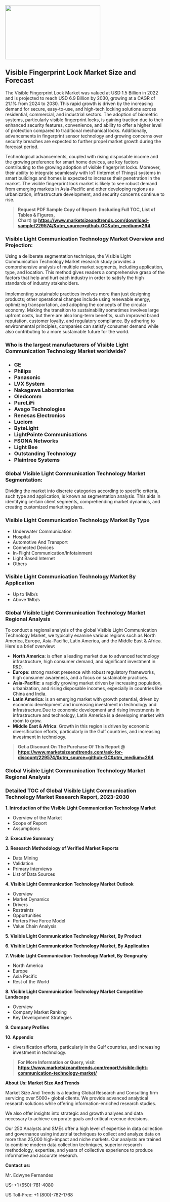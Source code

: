 <p><img class="alignnone size-medium wp-image-20088" src="https://ffe5etoiles.com/wp-content/uploads/2024/12/MST1-300x171.png" alt="" width="300" height="171" /></p><h2>Visible Fingerprint Lock Market Size and Forecast</h2><p>The Visible Fingerprint Lock Market was valued at USD 1.5 Billion in 2022 and is projected to reach USD 6.9 Billion by 2030, growing at a CAGR of 21.1% from 2024 to 2030. This rapid growth is driven by the increasing demand for secure, easy-to-use, and high-tech locking solutions across residential, commercial, and industrial sectors. The adoption of biometric systems, particularly visible fingerprint locks, is gaining traction due to their enhanced security features, convenience, and ability to offer a higher level of protection compared to traditional mechanical locks. Additionally, advancements in fingerprint sensor technology and growing concerns over security breaches are expected to further propel market growth during the forecast period.</p><p>Technological advancements, coupled with rising disposable income and the growing preference for smart home devices, are key factors contributing to the growing adoption of visible fingerprint locks. Moreover, their ability to integrate seamlessly with IoT (Internet of Things) systems in smart buildings and homes is expected to increase their penetration in the market. The visible fingerprint lock market is likely to see robust demand from emerging markets in Asia-Pacific and other developing regions as urbanization, infrastructure development, and security concerns continue to rise.</p></p><blockquote id="" class=""><strong>Request PDF Sample Copy of Report: (Including Full TOC, List of Tables &amp; Figures, Chart)&nbsp;@&nbsp;<strong><a href="https://www.marketsizeandtrends.com/download-sample/229574/&utm_source=github-GC&utm_medium=264" target="_blank">https://www.marketsizeandtrends.com/download-sample/229574/&utm_source=github-GC&utm_medium=264</a></strong></strong></blockquote><h3 id="" class="">Visible Light Communication Technology Market&nbsp;Overview and Projection:</h3><p id="" class="">Using a deliberate segmentation technique, the Visible Light Communication Technology Market research study provides a comprehensive analysis of multiple market segments, including application, type, and location. This method gives readers a comprehensive grasp of the factors that help and hurt each industry in order to satisfy the high standards of industry stakeholders. <br /> <br />Implementing sustainable practices involves more than just designing products; other operational changes include using renewable energy, optimizing transportation, and adopting the concepts of the circular economy. Making the transition to sustainability sometimes involves large upfront costs, but there are also long-term benefits, such improved brand reputation, customer loyalty, and regulatory compliance. By adhering to environmental principles, companies can satisfy consumer demand while also contributing to a more sustainable future for the world.</p><h3 id="" class="">Who is the largest manufacturers of&nbsp;Visible Light Communication Technology Market worldwide?</h3><h3 class=""><p><ul><li>GE </li><li> Philips </li><li> Panasonic </li><li> LVX System </li><li> Nakagawa Laboratories </li><li> Oledcomm </li><li> PureLiFi </li><li> Avago Technologies </li><li> Renesas Electronics </li><li> Luciom </li><li> ByteLight </li><li> LightPointe Communications </li><li> FSONA Networks </li><li> Light Bee </li><li> Outstanding Technology </li><li> Plaintree Systems</li></ul></p></h3><h3 id="" class="">Global&nbsp;Visible Light Communication Technology Market Segmentation:</h3><p id="" class="">Dividing the market into discrete categories according to specific criteria, such type and application, is known as segmentation analysis. This aids in identifying certain client segments, comprehending market dynamics, and creating customized marketing plans.</p><h3 id="" class="">Visible Light Communication Technology Market&nbsp;By Type</h3><p><p><ul><li>Underwater Communication</li><li> Hospital</li><li> Automotive And Transport</li><li> Connected Devices</li><li> In-Flight Communication/Infotainment</li><li> Light Based Internet</li><li> Others</p></li></ul></p></p><h3 id="" class="">Visible Light Communication Technology Market&nbsp;By Application</h3><p class=""><p><ul><li>Up to 1Mb/s</li><li> Above 1Mb/s</li></ul></p></p><h3 id="" class="">Global Visible Light Communication Technology Market Regional Analysis</h3><p id="" class="">To conduct a regional analysis of the global Visible Light Communication Technology Market, we typically examine various regions such as North America, Europe, Asia-Pacific, Latin America, and the Middle East &amp; Africa. Here's a brief overview:</p><ul><li><strong>North America</strong>: is often a leading market due to advanced technology infrastructure, high consumer demand, and significant investment in R&amp;D.</li><li><strong>Europe</strong>: strong market presence with robust regulatory frameworks, high consumer awareness, and a focus on sustainable practices.</li><li><strong>Asia-Pacific</strong>: a rapidly growing market driven by increasing population, urbanization, and rising disposable incomes, especially in countries like China and India.</li><li><strong>Latin America</strong>: is an emerging market with growth potential, driven by economic development and increasing investment in technology and infrastructure.Due to economic development and rising investments in infrastructure and technology, Latin America is a developing market with room to grow.</li><li><strong>Middle East &amp; Africa</strong>: Growth in this region is driven by economic diversification efforts, particularly in the Gulf countries, and increasing investment in technology.</li></ul><blockquote id="" class=""><strong>Get a Discount On The Purchase Of This Report @ <strong><a href="https://www.marketsizeandtrends.com/ask-for-discount/229574/&utm_source=github-GC&utm_medium=264" target="_blank">https://www.marketsizeandtrends.com/ask-for-discount/229574/&utm_source=github-GC&utm_medium=264</a></strong></strong></blockquote><h3 id="" class="">Global Visible Light Communication Technology Market Regional Analysis</h3><h3 id="" class="">Detailed TOC of Global Visible Light Communication Technology Market Research Report, 2023-2030</h3><p id="" class=""><strong>1. Introduction of the Visible Light Communication Technology Market</strong></p><ul><li>Overview of the Market</li><li>Scope of Report</li><li>Assumptions</li></ul><p id="" class=""><strong>2. Executive Summary</strong></p><p id="" class=""><strong>3. Research Methodology of Verified Market Reports</strong></p><ul><li>Data Mining</li><li>Validation</li><li>Primary Interviews</li><li>List of Data Sources</li></ul><p id="" class=""><strong>4. Visible Light Communication Technology Market Outlook</strong></p><ul><li>Overview</li><li>Market Dynamics</li><li>Drivers</li><li>Restraints</li><li>Opportunities</li><li>Porters Five Force Model</li><li>Value Chain Analysis</li></ul><p id="" class=""><strong>5. Visible Light Communication Technology Market, By Product</strong></p><p id="" class=""><strong>6. Visible Light Communication Technology Market, By Application</strong></p><p id="" class=""><strong>7. Visible Light Communication Technology Market, By Geography</strong></p><ul><li>North America</li><li>Europe</li><li>Asia Pacific</li><li>Rest of the World</li></ul><p id="" class=""><strong>8. Visible Light Communication Technology Market Competitive Landscape</strong></p><ul><li>Overview</li><li>Company Market Ranking</li><li>Key Development Strategies</li></ul><p id="" class=""><strong>9. Company Profiles</strong></p><p id="" class=""><strong>10. Appendix</strong></p><ul><li>diversification efforts, particularly in the Gulf countries, and increasing investment in technology.</li></ul><blockquote id="" class=""><strong>For More Information or Query, visit <strong><strong><a href="https://www.marketsizeandtrends.com/report/visible-light-communication-technology-market/" target="_blank">https://www.marketsizeandtrends.com/report/visible-light-communication-technology-market/</a></strong></strong></strong></blockquote><p id="" class=""><strong>About Us: Market Size And Trends</strong></p><p id="" class="">Market Size And Trends is a leading Global Research and Consulting firm servicing over 5000+ global clients. We provide advanced analytical research solutions while offering information-enriched research studies.</p><p id="" class="">We also offer insights into strategic and growth analyses and data necessary to achieve corporate goals and critical revenue decisions.</p><p id="" class="">Our 250 Analysts and SMEs offer a high level of expertise in data collection and governance using industrial techniques to collect and analyze data on more than 25,000 high-impact and niche markets. Our analysts are trained to combine modern data collection techniques, superior research methodology, expertise, and years of collective experience to produce informative and accurate research.</p><p id="" class=""><strong>Contact us:</strong></p><p id="" class="">Mr. Edwyne Fernandes</p><p id="" class="">US: +1 (650)-781-4080</p><p id="" class="">US Toll-Free: +1 (800)-782-1768</p>
